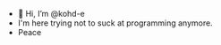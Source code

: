 - 👋 Hi, I’m @kohd-e
- I'm here trying not to suck at programming anymore.
- Peace

<!---
kohd-e/kohd-e is a ✨ special ✨ repository because its `README.md` (this file) appears on your GitHub profile.
You can click the Preview link to take a look at your changes.
--->
